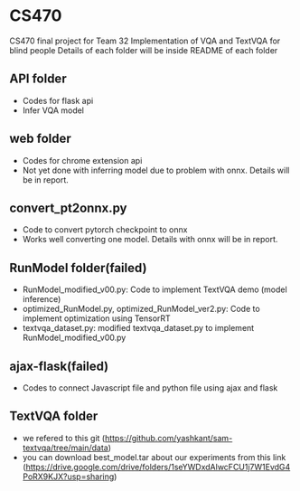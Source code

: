 # CS470
CS470 final project for Team 32
Implementation of VQA and TextVQA for blind people
Details of each folder will be inside README of each folder

## API folder 
- Codes for flask api
- Infer VQA model

## web folder
- Codes for chrome extension api
- Not yet done with inferring model due to problem with onnx. Details will be in report.

## convert_pt2onnx.py
- Code to convert pytorch checkpoint to onnx
- Works well converting one model. Details with onnx will be in report.

## RunModel folder(failed)
- RunModel_modified_v00.py: Code to implement TextVQA demo (model inference)
- optimized_RunModel.py, optimized_RunModel_ver2.py: Code to implement optimization using TensorRT
- textvqa_dataset.py: modified textvqa_dataset.py to implement RunModel_modified_v00.py

## ajax-flask(failed)
- Codes to connect Javascript file and python file using ajax and flask

## TextVQA folder
- we refered to this git (https://github.com/yashkant/sam-textvqa/tree/main/data)
- you can download best_model.tar about our experiments from this link (https://drive.google.com/drive/folders/1seYWDxdAlwcFCU1j7W1EvdG4PoRX9KJX?usp=sharing)
